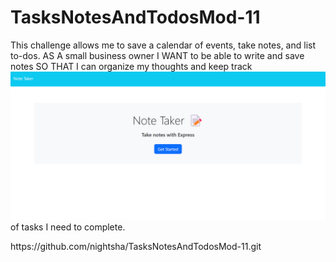 # TasksNotesAndTodosMod-11
This challenge allows me to save a calendar of events, take notes, and list to-dos. 
AS A small business owner
I WANT to be able to write and save notes
SO THAT I can organize my thoughts and keep track ![Picture of note-taker page](<Screenshot 2023-11-13 195828.png>)of tasks I need to complete.
<!-- Link to gitHub repository -->https://github.com/nightsha/TasksNotesAndTodosMod-11.git